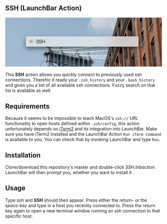 SSH (LaunchBar Action)
----------------------

![SSH LaunchBar Action](lbaction.png)

This **SSH** action allows you quickly connect to previously used ssh connections. Therefor it reads your `.zsh_history` and your `.bash_history` and gives you a list of all available ssh connections. Fuzzy search on that list is available as well.

## Requirements

Because it seems to be impossible to teach MacOS's `ssh://` URL functionality to open hosts defined within `.ssh/config`, this action unfortunately depends on [iTerm2](https://www.iterm2.com) and its integration into LaunchBar. Make sure you have iTerm2 installed and the LaunchBar Action `Run iTerm Command` is available to you. You can check that by invoking LaunchBar and type `Run`.

## Installation

Clone/download this repository's master and double-click *SSH.lnbaction*. LaunchBar will then prompt you, whether you want to install it.

## Usage

Type *ssh* and **SSH** should then appear. Press either the *return*- or the *space*-key and type in a host you recently connected to. Press the *return* key again to open a new terminal window running an ssh connection to that specific host.
